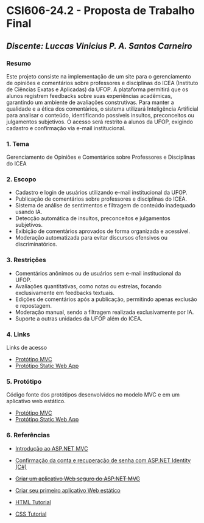 ﻿# **CSI606-24.2 - Proposta de Trabalho Final**

## *Discente: Luccas Vinicius P. A. Santos Carneiro*

<!-- Descrever um resumo sobre o trabalho. -->

### Resumo

   Este projeto consiste na implementação de um site para o gerenciamento de opiniões e comentários sobre professores e disciplinas do ICEA (Instituto de Ciências Exatas e Aplicadas) da UFOP. A plataforma permitirá que os alunos registrem feedbacks sobre suas experiências acadêmicas, garantindo um ambiente de avaliações construtivas. Para manter a qualidade e a ética dos comentários, o sistema utilizará Inteligência Artificial para analisar o conteúdo, identificando possíveis insultos, preconceitos ou julgamentos subjetivos. O acesso será restrito a alunos da UFOP, exigindo cadastro e confirmação via e-mail institucional.

<!-- Apresentar o tema. -->
### 1. Tema

  Gerenciamento de Opiniões e Comentários sobre Professores e Disciplinas do ICEA

<!-- Descrever e limitar o escopo da aplicação. -->
### 2. Escopo

  - Cadastro e login de usuários utilizando e-mail institucional da UFOP.
  - Publicação de comentários sobre professores e disciplinas do ICEA.
  - Sistema de análise de sentimentos e filtragem de conteúdo inadequado usando IA.
  - Detecção automática de insultos, preconceitos e julgamentos subjetivos.
  - Exibição de comentários aprovados de forma organizada e acessível.
  - Moderação automatizada para evitar discursos ofensivos ou discriminatórios.

<!-- Apresentar restrições de funcionalidades e de escopo. -->
### 3. Restrições

  - Comentários anônimos ou de usuários sem e-mail institucional da UFOP.
  - Avaliações quantitativas, como notas ou estrelas, focando exclusivamente em feedbacks textuais.
  - Edições de comentários após a publicação, permitindo apenas exclusão e repostagem.
  - Moderação manual, sendo a filtragem realizada exclusivamente por IA.
  - Suporte a outras unidades da UFOP além do ICEA.

<!-- Construir alguns protótipos para a aplicação, disponibilizá-los no Github e descrever o que foi considerado. //-->

### 4. Links

  Links de acesso

  - [Protótipo MVC](https://luccascorp.azurewebsites.net/)
  - [Protótipo Static Web App](https://brave-stone-0c5a98610.4.azurestaticapps.net/)

 
### 5. Protótipo

  Código fonte dos protótipos desenvolvidos no modelo MVC e em um aplicativo web estático.

  - [Protótipo MVC](https://github.com/luccas00/WEB1_MVC)
  - [Protótipo Static Web App](https://github.com/luccas00/WEB1_StaticWebApp)
	

### 6. Referências

  - [Introdução ao ASP.NET MVC](https://learn.microsoft.com/pt-br/aspnet/mvc/overview/getting-started/introduction/getting-started)
  - [Confirmação da conta e recuperação de senha com ASP.NET Identity (C#)](https://learn.microsoft.com/pt-br/aspnet/identity/overview/features-api/account-confirmation-and-password-recovery-with-aspnet-identity)
  - ~~[Criar um aplicativo Web seguro do ASP.NET MVC](https://learn.microsoft.com/pt-br/aspnet/mvc/overview/security/create-an-aspnet-mvc-5-web-app-with-email-confirmation-and-password-reset)~~
  
  - [Criar seu primeiro aplicativo Web estático](https://learn.microsoft.com/pt-br/azure/static-web-apps/get-started-portal?tabs=vanilla-javascript&pivots=github)
  
  - [HTML Tutorial](https://www.w3schools.com/html/default.asp)
  - [CSS Tutorial](https://www.w3schools.com/css/default.asp)
